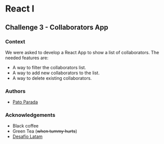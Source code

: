 # React I

## Challenge 3 - Collaborators App

### Context

We were asked to develop a React App to show a list of collaborators. The needed features are:

* A way to filter the collaborators list.
* A way to add new collaborators to the list.
* A way to delete existing collaborators.

### Authors

* [Pato Parada](https://github.com/pelafustan)

### Acknowledgements

* Black coffee
* Green Tea (~~when tummy hurts~~)
* [Desafío Latam](https://desafiolatam.com/)
